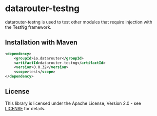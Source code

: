 # datarouter-testng

datarouter-testng is used to test other modules that require injection with the TestNg framework.

## Installation with Maven

```xml
<dependency>
	<groupId>io.datarouter</groupId>
	<artifactId>datarouter-testng</artifactId>
	<version>0.0.32</version>
	<scope>test</scope>
</dependency>
```

## License

This library is licensed under the Apache License, Version 2.0 - see [LICENSE](../LICENSE) for details.

